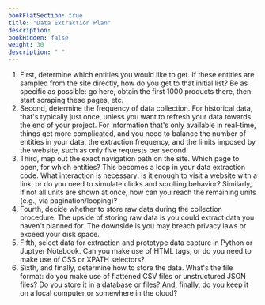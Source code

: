 ```yaml
---
bookFlatSection: true
title: "Data Extraction Plan"
description:
bookHidden: false
weight: 30
description: " "
---
```



1. First, determine which entities you would like to get. If these entities are sampled from the site directly, how do you get to that initial list? Be as specific as possible: go here, obtain the first 1000 products there, then start scraping these pages, etc.
2. Second, determine the frequency of data collection. For historical data, that's typically just once, unless you want to refresh your data towards the end of your project. For information that's only available in real-time, things get more complicated, and you need to balance the number of entities in your data, the extraction frequency, and the limits imposed by the website, such as only five requests per second.
3. Third, map out the exact navigation path on the site. Which page to open, for which entities? This becomes a loop in your data extraction code. What interaction is necessary: is it enough to visit a website with a link, or do you need to simulate clicks and scrolling behavior? Similarly, if not all units are shown at once, how can you reach the remaining units (e.g., via pagination/looping)?
4. Fourth, decide whether to store raw data during the collection procedure. The upside of storing raw data is you could extract data you haven't planned for. The downside is you may breach privacy laws or exceed your disk space.
5. Fifth, select data for extraction and prototype data capture in Python or Juptyer Notebook. Can you make use of HTML tags, or do you need to make use of CSS or XPATH selectors?
6. Sixth, and finally, determine how to store the data. What's the file format: do you make use of flattened CSV files or unstructured JSON files? Do you store it in a database or files? And, finally, do you keep it on a local computer or somewhere in the cloud?
